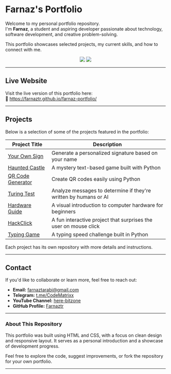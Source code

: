 # Farnaz's Portfolio

Welcome to my personal portfolio repository.  
I'm **Farnaz**, a student and aspiring developer passionate about technology, software development, and creative problem-solving.

This portfolio showcases selected projects, my current skills, and how to connect with me.
<p align="center">
  <img src="https://img.shields.io/badge/Author-farnaztr-black" />
  <img src="https://img.shields.io/github/stars/farnaztr/farnaz-portfolio?style=social" />
</p>

---

## Live Website

Visit the live version of this portfolio here:  
🔗 https://farnaztr.github.io/farnaz-portfolio/

---

## Projects

Below is a selection of some of the projects featured in the portfolio:

| Project Title | Description |
|---------------|-------------|
| [Your Own Sign](https://farnaztr.github.io/logo-generator/) | Generate a personalized signature based on your name |
| [Haunted Castle](https://github.com/Farnaztr/Haunted-Castle) | A mystery text-based game built with Python |
| [QR Code Generator](https://github.com/Farnaztr/QR_CODE_Generator) | Create QR codes easily using Python |
| [Turing Test](https://github.com/Farnaztr/TuringTest) | Analyze messages to determine if they're written by humans or AI |
| [Hardware Guide](https://farnaztr.github.io/hardware/) | A visual introduction to computer hardware for beginners |
| [HackClick](https://github.com/Farnaztr/HackClick) | A fun interactive project that surprises the user on mouse click |
| [Typing Game](https://github.com/Farnaztr/typing_game) | A typing speed challenge built in Python |

Each project has its own repository with more details and instructions.

---

## Contact

If you'd like to collaborate or learn more, feel free to reach out:

- **Email:** farnaztarabi@gmail.com  
- **Telegram:** [t.me/CodeMatrixx](https://t.me/CodeMatrixx)  
- **YouTube Channel:** [here-bitzone](https://www.youtube.com/@here-bitzone)  
- **GitHub Profile:** [Farnaztr](https://github.com/Farnaztr)

---

### About This Repository

This portfolio was built using HTML and CSS, with a focus on clean design and responsive layout. It serves as a personal introduction and a showcase of development progress.

Feel free to explore the code, suggest improvements, or fork the repository for your own portfolio.

---
